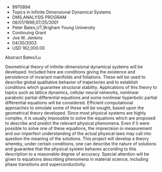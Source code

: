 
* 9970894
* Topics in Infinite Dimensional Dynamical Systems
* DMS,ANALYSIS PROGRAM
* 06/01/1999,07/25/2001
* Peter Bates,UT,Brigham Young University
* Continuing Grant
* Joe W. Jenkins
* 04/30/2003
* USD 162,000.00

Abstract Bates/Lu

Geometrical theory of infinite-dimensional dynamical systems will be developed.
Included here are conditions giving the existence and persistence of invariant
manifolds and foliations. These will be used to describe global qualitative
behavior of trajectories and to establish conditions which guarantee structural
stability. Applications of this theory to topics such as lattice dynamics,
cellular neural networks, nonlinear parabolic partial differential equations and
some nonlinear hyperbolic partial differential equations will be considered.
Efficient computational approaches to simulate some of these will be sought,
based upon the geometrical theory developed. Since most physical systems are
highly complex, it is usually impossible to solve the equations which are
proposed to describe and predict the relevant physical phenomena. Even if it
were possible to solve one of these equations, the imprecision in measurement
and our imperfect understanding of the actual physical laws may call into
question the meaning of the solutions. This project will develop a theory
whereby, under certain conditions, one can describe the nature of solutions and
guarantee that the physical system behaves according to this description to a
reasonable degree of accuracy. Special attention will be given to equations
describing phenomena in material science, including phase transitions and
superconductivity.




